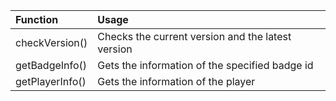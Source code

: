 | Function | Usage |
|:------------|:-----------|
| checkVersion() | Checks the current version and the latest version |
| getBadgeInfo() | Gets the information of the specified badge id |
| getPlayerInfo() | Gets the information of the player |
